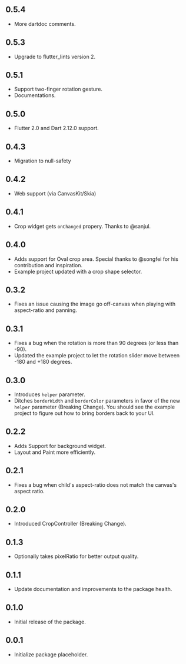## 0.5.4

- More dartdoc comments.

## 0.5.3

- Upgrade to flutter_lints version 2.

## 0.5.1

- Support two-finger rotation gesture.
- Documentations.

## 0.5.0

- Flutter 2.0 and Dart 2.12.0 support.

## 0.4.3

- Migration to null-safety

## 0.4.2

- Web support (via CanvasKit/Skia)

## 0.4.1

- Crop widget gets `onChanged` propery. Thanks to @sanjul.

## 0.4.0

- Adds support for Oval crop area. Special thanks to @songfei for his contribution and inspiration.
- Example project updated with a crop shape selector.

## 0.3.2

- Fixes an issue causing the image go off-canvas when playing with aspect-ratio and panning.

## 0.3.1

- Fixes a bug when the rotation is more than 90 degrees (or less than -90).
- Updated the example project to let the rotation slider move between -180 and +180 degrees.

## 0.3.0

- Introduces `helper` parameter.
- Ditches `borderWidth` and `borderColor` parameters in favor of the new `helper` parameter (Breaking Change). You should see the example project to figure out how to bring borders back to your UI.

## 0.2.2

- Adds Support for background widget.
- Layout and Paint more efficiently.

## 0.2.1

- Fixes a bug when child's aspect-ratio does not match the canvas's aspect ratio.

## 0.2.0

- Introduced CropController (Breaking Change).

## 0.1.3

- Optionally takes pixelRatio for better output quality.

## 0.1.1

- Update documentation and improvements to the package health.

## 0.1.0

- Initial release of the package.

## 0.0.1

- Initialize package placeholder.
